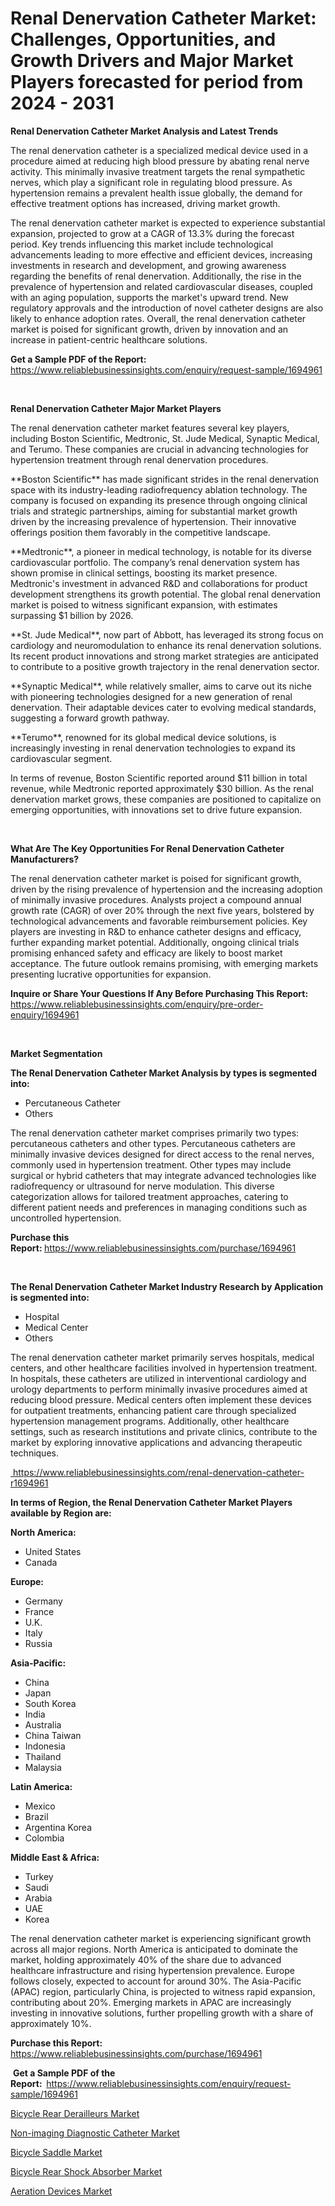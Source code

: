 <p><h1>Renal Denervation Catheter Market: Challenges, Opportunities, and Growth Drivers and Major Market Players forecasted for period from 2024 - 2031</h1></p><p><strong>Renal Denervation Catheter Market Analysis and Latest Trends</strong></p>
<p><p>The renal denervation catheter is a specialized medical device used in a procedure aimed at reducing high blood pressure by abating renal nerve activity. This minimally invasive treatment targets the renal sympathetic nerves, which play a significant role in regulating blood pressure. As hypertension remains a prevalent health issue globally, the demand for effective treatment options has increased, driving market growth.</p><p>The renal denervation catheter market is expected to experience substantial expansion, projected to grow at a CAGR of 13.3% during the forecast period. Key trends influencing this market include technological advancements leading to more effective and efficient devices, increasing investments in research and development, and growing awareness regarding the benefits of renal denervation. Additionally, the rise in the prevalence of hypertension and related cardiovascular diseases, coupled with an aging population, supports the market's upward trend. New regulatory approvals and the introduction of novel catheter designs are also likely to enhance adoption rates. Overall, the renal denervation catheter market is poised for significant growth, driven by innovation and an increase in patient-centric healthcare solutions.</p></p>
<p><strong>Get a Sample PDF of the Report:&nbsp;</strong> <a href="https://www.reliablebusinessinsights.com/enquiry/request-sample/1694961?utm_campaign=1121&utm_medium=2&utm_source=Github&utm_content=ia&utm_term=17122024&utm_id=renal-denervation-catheter">https://www.reliablebusinessinsights.com/enquiry/request-sample/1694961</a></p>
<p>&nbsp;</p>
<p><strong>Renal Denervation Catheter Major Market Players</strong></p>
<p><p>The renal denervation catheter market features several key players, including Boston Scientific, Medtronic, St. Jude Medical, Synaptic Medical, and Terumo. These companies are crucial in advancing technologies for hypertension treatment through renal denervation procedures.</p><p>**Boston Scientific** has made significant strides in the renal denervation space with its industry-leading radiofrequency ablation technology. The company is focused on expanding its presence through ongoing clinical trials and strategic partnerships, aiming for substantial market growth driven by the increasing prevalence of hypertension. Their innovative offerings position them favorably in the competitive landscape.</p><p>**Medtronic**, a pioneer in medical technology, is notable for its diverse cardiovascular portfolio. The company’s renal denervation system has shown promise in clinical settings, boosting its market presence. Medtronic's investment in advanced R&D and collaborations for product development strengthens its growth potential. The global renal denervation market is poised to witness significant expansion, with estimates surpassing $1 billion by 2026.</p><p>**St. Jude Medical**, now part of Abbott, has leveraged its strong focus on cardiology and neuromodulation to enhance its renal denervation solutions. Its recent product innovations and strong market strategies are anticipated to contribute to a positive growth trajectory in the renal denervation sector.</p><p>**Synaptic Medical**, while relatively smaller, aims to carve out its niche with pioneering technologies designed for a new generation of renal denervation. Their adaptable devices cater to evolving medical standards, suggesting a forward growth pathway.</p><p>**Terumo**, renowned for its global medical device solutions, is increasingly investing in renal denervation technologies to expand its cardiovascular segment.</p><p>In terms of revenue, Boston Scientific reported around $11 billion in total revenue, while Medtronic reported approximately $30 billion. As the renal denervation market grows, these companies are positioned to capitalize on emerging opportunities, with innovations set to drive future expansion.</p></p>
<p>&nbsp;</p>
<p><strong>What Are The Key Opportunities For Renal Denervation Catheter Manufacturers?</strong></p>
<p><p>The renal denervation catheter market is poised for significant growth, driven by the rising prevalence of hypertension and the increasing adoption of minimally invasive procedures. Analysts project a compound annual growth rate (CAGR) of over 20% through the next five years, bolstered by technological advancements and favorable reimbursement policies. Key players are investing in R&D to enhance catheter designs and efficacy, further expanding market potential. Additionally, ongoing clinical trials promising enhanced safety and efficacy are likely to boost market acceptance. The future outlook remains promising, with emerging markets presenting lucrative opportunities for expansion.</p></p>
<p><strong>Inquire or Share Your Questions If Any Before Purchasing This Report:</strong> <a href="https://www.reliablebusinessinsights.com/enquiry/pre-order-enquiry/1694961?utm_campaign=1121&utm_medium=2&utm_source=Github&utm_content=ia&utm_term=17122024&utm_id=renal-denervation-catheter">https://www.reliablebusinessinsights.com/enquiry/pre-order-enquiry/1694961</a></p>
<p>&nbsp;</p>
<p><strong>Market Segmentation</strong></p>
<p><strong>The Renal Denervation Catheter Market Analysis by types is segmented into:</strong></p>
<p><ul><li>Percutaneous Catheter</li><li>Others</li></ul></p>
<p><p>The renal denervation catheter market comprises primarily two types: percutaneous catheters and other types. Percutaneous catheters are minimally invasive devices designed for direct access to the renal nerves, commonly used in hypertension treatment. Other types may include surgical or hybrid catheters that may integrate advanced technologies like radiofrequency or ultrasound for nerve modulation. This diverse categorization allows for tailored treatment approaches, catering to different patient needs and preferences in managing conditions such as uncontrolled hypertension.</p></p>
<p><strong>Purchase this Report:&nbsp;</strong><a href="https://www.reliablebusinessinsights.com/purchase/1694961?utm_campaign=1121&utm_medium=2&utm_source=Github&utm_content=ia&utm_term=17122024&utm_id=renal-denervation-catheter">https://www.reliablebusinessinsights.com/purchase/1694961</a></p>
<p>&nbsp;</p>
<p><strong>The Renal Denervation Catheter Market Industry Research by Application is segmented into:</strong></p>
<p><ul><li>Hospital</li><li>Medical Center</li><li>Others</li></ul></p>
<p><p>The renal denervation catheter market primarily serves hospitals, medical centers, and other healthcare facilities involved in hypertension treatment. In hospitals, these catheters are utilized in interventional cardiology and urology departments to perform minimally invasive procedures aimed at reducing blood pressure. Medical centers often implement these devices for outpatient treatments, enhancing patient care through specialized hypertension management programs. Additionally, other healthcare settings, such as research institutions and private clinics, contribute to the market by exploring innovative applications and advancing therapeutic techniques.</p></p>
<p><a href="https://www.reliablebusinessinsights.com/renal-denervation-catheter-r1694961?utm_campaign=1121&utm_medium=2&utm_source=Github&utm_content=ia&utm_term=17122024&utm_id=renal-denervation-catheter">&nbsp;https://www.reliablebusinessinsights.com/renal-denervation-catheter-r1694961</a></p>
<p><strong>In terms of Region, the Renal Denervation Catheter Market Players available by Region are:</strong></p>
<p>
    <p> <strong> North America: </strong>
        <ul>
            <li>United States</li>
            <li>Canada</li>
        </ul>
        </p> 
    <p> <strong> Europe: </strong>
        <ul>
            <li>Germany</li>
            <li>France</li>
            <li>U.K.</li>
            <li>Italy</li>
            <li>Russia</li>
        </ul>
        </p> 
    <p> <strong> Asia-Pacific: </strong>
        <ul>
            <li>China</li>
            <li>Japan</li>
            <li>South Korea</li>
            <li>India</li>
            <li>Australia</li>
            <li>China Taiwan</li>
            <li>Indonesia</li>
            <li>Thailand</li>
            <li>Malaysia</li>
        </ul>
        </p> 
    <p> <strong> Latin America: </strong>
        <ul>
            <li>Mexico</li>
            <li>Brazil</li>
            <li>Argentina Korea</li>
            <li>Colombia</li>
        </ul>
        </p> 
    <p> <strong> Middle East & Africa: </strong>
        <ul>
            <li>Turkey</li>
            <li>Saudi</li>
            <li>Arabia</li>
            <li>UAE</li>
            <li>Korea</li>
        </ul>
    </p>
    </p>
<p><p>The renal denervation catheter market is experiencing significant growth across all major regions. North America is anticipated to dominate the market, holding approximately 40% of the share due to advanced healthcare infrastructure and rising hypertension prevalence. Europe follows closely, expected to account for around 30%. The Asia-Pacific (APAC) region, particularly China, is projected to witness rapid expansion, contributing about 20%. Emerging markets in APAC are increasingly investing in innovative solutions, further propelling growth with a share of approximately 10%.</p></p>
<p><strong>Purchase this Report: </strong><a href="https://www.reliablebusinessinsights.com/purchase/1694961?utm_campaign=1121&utm_medium=2&utm_source=Github&utm_content=ia&utm_term=17122024&utm_id=renal-denervation-catheter">https://www.reliablebusinessinsights.com/purchase/1694961</a></p>
<p>&nbsp;<strong>Get a Sample PDF of the Report:&nbsp;&nbsp;</strong><a href="https://www.reliablebusinessinsights.com/enquiry/request-sample/1694961?utm_campaign=1121&utm_medium=2&utm_source=Github&utm_content=ia&utm_term=17122024&utm_id=renal-denervation-catheter">https://www.reliablebusinessinsights.com/enquiry/request-sample/1694961</a></p>
<p><strong></strong></p>
<p><p><a href="https://www.linkedin.com/pulse/based-recent-market-research-bicycle-rear-derailleurs-set-experience-co2qc?utm_campaign=1121&utm_medium=2&utm_source=Github&utm_content=ia&utm_term=17122024&utm_id=renal-denervation-catheter">Bicycle Rear Derailleurs Market</a></p><p><a href="https://github.com/guneycigdem35/Market-Research-Report-List-5/blob/main/non-imaging-diagnostic-catheter-market.md?utm_campaign=1121&utm_medium=2&utm_source=Github&utm_content=ia&utm_term=17122024&utm_id=renal-denervation-catheter">Non-imaging Diagnostic Catheter Market</a></p><p><a href="https://www.linkedin.com/pulse/insights-bicycle-saddle-market-from-2024-2031-projecting-1vdfc?utm_campaign=1121&utm_medium=2&utm_source=Github&utm_content=ia&utm_term=17122024&utm_id=renal-denervation-catheter">Bicycle Saddle Market</a></p><p><a href="https://www.linkedin.com/pulse/bicycle-rear-shock-absorber-market-overview-2024-2031-projected-dwjwc?utm_campaign=1121&utm_medium=2&utm_source=Github&utm_content=ia&utm_term=17122024&utm_id=renal-denervation-catheter">Bicycle Rear Shock Absorber Market</a></p><p><a href="https://www.linkedin.com/pulse/aeration-devices-market-report-driving-growth-industry-analysis-pchbf?utm_campaign=1121&utm_medium=2&utm_source=Github&utm_content=ia&utm_term=17122024&utm_id=renal-denervation-catheter">Aeration Devices Market</a></p></p>
